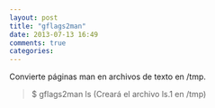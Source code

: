 ```yaml
---
layout: post
title: "gflags2man"
date: 2013-07-13 16:49
comments: true
categories: 
---
```

Convierte páginas man en archivos de texto en /tmp.

>$ gflags2man ls (Creará el archivo ls.1 en /tmp)

